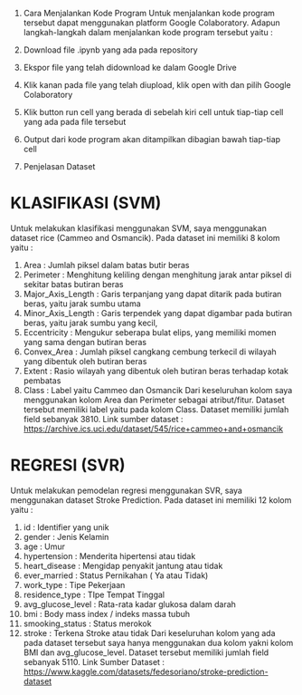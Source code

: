 1. Cara Menjalankan Kode Program
Untuk menjalankan kode program tersebut dapat menggunakan platform Google Colaboratory. Adapun langkah-langkah dalam menjalankan kode program tersebut yaitu :
1. Download file .ipynb yang ada pada repository
2. Ekspor file yang telah didownload ke dalam Google Drive
3. Klik kanan pada file yang telah diupload, klik open with dan pilih Google Colaboratory
4. Klik button run cell yang berada di sebelah kiri cell untuk tiap-tiap cell yang ada pada file tersebut
5. Output dari kode program akan ditampilkan dibagian bawah tiap-tiap cell
   
2. Penjelasan Dataset
# KLASIFIKASI (SVM)
Untuk melakukan klasifikasi menggunakan SVM, saya menggunakan dataset rice (Cammeo and Osmancik). Pada dataset ini memiliki 8 kolom yaitu :
1. Area : Jumlah piksel dalam batas butir beras
2. Perimeter : Menghitung keliling dengan menghitung jarak antar piksel di sekitar batas butiran beras
3. Major_Axis_Length : Garis terpanjang yang dapat ditarik pada butiran beras, yaitu jarak sumbu utama
4. Minor_Axis_Length : Garis terpendek yang dapat digambar pada butiran beras, yaitu jarak sumbu yang kecil, 
5. Eccentricity : Mengukur seberapa bulat elips, yang memiliki momen yang sama dengan butiran beras
6. Convex_Area : Jumlah piksel cangkang cembung terkecil di wilayah yang dibentuk oleh butiran beras
7. Extent : Rasio wilayah yang dibentuk oleh butiran beras terhadap kotak pembatas
8. Class : Label yaitu Cammeo dan Osmancik
Dari keseluruhan kolom saya menggunakan kolom Area dan Perimeter sebagai atribut/fitur. Dataset tersebut memiliki label yaitu pada kolom Class. Dataset memiliki jumlah field sebanyak 3810.
Link sumber dataset : https://archive.ics.uci.edu/dataset/545/rice+cammeo+and+osmancik
 
# REGRESI (SVR)
Untuk melakukan pemodelan regresi menggunakan SVR, saya menggunakan dataset Stroke Prediction. Pada dataset ini memiliki 12 kolom yaitu :
1. id : Identifier yang unik
2. gender : Jenis Kelamin
3. age : Umur
4. hypertension : Menderita hipertensi atau tidak
5. heart_disease : Mengidap penyakit jantung atau tidak
6. ever_married : Status Pernikahan ( Ya atau Tidak)
7. work_type : Tipe Pekerjaan
8. residence_type : TIpe Tempat Tinggal
9. avg_glucose_level : Rata-rata kadar glukosa dalam darah
10. bmi : Body mass index / indeks massa tubuh
11. smooking_status : Status merokok
12. stroke : Terkena Stroke atau tidak
Dari keseluruhan kolom yang ada pada dataset tersebut saya hanya menggunakan dua kolom yakni kolom BMI dan avg_glucose_level. Dataset tersebut memiliki jumlah field sebanyak 5110.
Link Sumber Dataset : https://www.kaggle.com/datasets/fedesoriano/stroke-prediction-dataset
